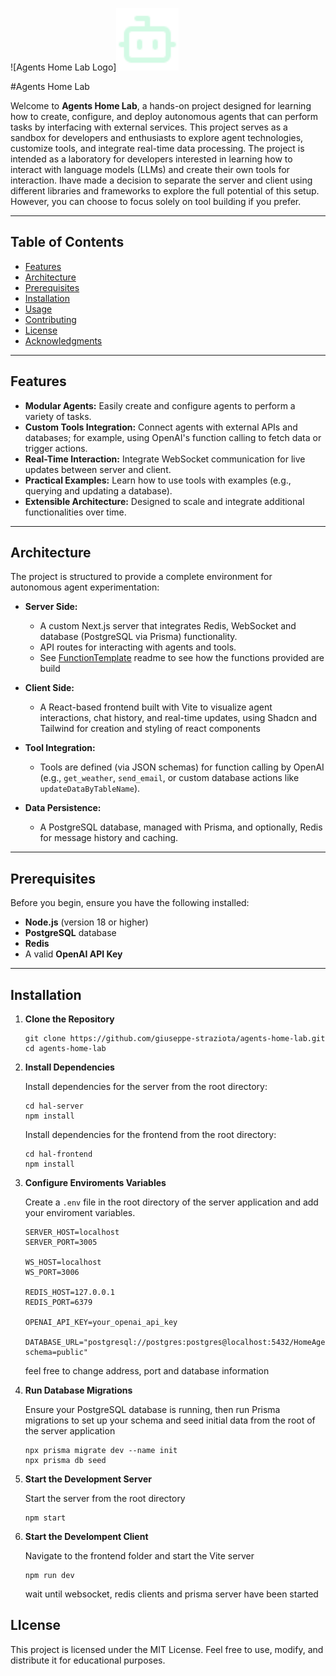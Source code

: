 ![Agents Home Lab Logo]<img width="100" height="100" src="./assets/bot.svg"/>

#Agents Home Lab


Welcome to **Agents Home Lab**, a hands-on project designed for learning how to create, configure, 
and deploy autonomous agents that can perform tasks by interfacing with external services.
This project serves as a sandbox for developers and enthusiasts to explore agent technologies, customize tools, and integrate real-time data processing. 
The project is intended as a laboratory for developers interested in learning how to interact with 
language models (LLMs) and create their own tools for interaction. Ihave made a decision to separate the server and client using different libraries
and frameworks to explore the full potential of this setup. However, you can choose to focus solely on tool building if you prefer.

---

## Table of Contents

- [Features](#features)
- [Architecture](#architecture)
- [Prerequisites](#prerequisites)
- [Installation](#installation)
- [Usage](#usage)
- [Contributing](#contributing)
- [License](#license)
- [Acknowledgments](#acknowledgments)

---

## Features

- **Modular Agents:** Easily create and configure agents to perform a variety of tasks.
- **Custom Tools Integration:** Connect agents with external APIs and databases; for example, using OpenAI's function calling to fetch data or trigger actions.
- **Real-Time Interaction:** Integrate WebSocket communication for live updates between server and client.
- **Practical Examples:** Learn how to use tools with examples (e.g., querying and updating a database).
- **Extensible Architecture:** Designed to scale and integrate additional functionalities over time.

---

## Architecture

The project is structured to provide a complete environment for autonomous agent experimentation:

- **Server Side:**  
  - A custom Next.js server that integrates Redis, WebSocket and database (PostgreSQL via Prisma) functionality. 
  - API routes for interacting with agents and tools.
  - See [FunctionTemplate](../FUNCTION_TEMPLATE.md) readme to see how the functions provided are build 
  
- **Client Side:**  
  - A React-based frontend built with Vite to visualize agent interactions, chat history, and real-time updates, using Shadcn and Tailwind for creation and styling of react components
  
- **Tool Integration:**  
  - Tools are defined (via JSON schemas) for function calling by OpenAI (e.g., `get_weather`, `send_email`, or custom database actions like `updateDataByTableName`).

- **Data Persistence:**  
  - A PostgreSQL database, managed with Prisma, and optionally, Redis for message history and caching.

---

## Prerequisites

Before you begin, ensure you have the following installed:

- **Node.js** (version 18 or higher)
- **PostgreSQL** database
- **Redis**   
- A valid **OpenAI API Key**

---

## Installation

1. **Clone the Repository**

   ```
   git clone https://github.com/giuseppe-straziota/agents-home-lab.git
   cd agents-home-lab
   ```
2. **Install Dependencies**  

   Install dependencies for the server from the root directory:

    ```
    cd hal-server
    npm install 
    ```
    Install dependencies for the frontend from the root directory:

    ```
    cd hal-frontend
    npm install
    ```
       
3. **Configure Enviroments Variables**
    
    Create a ```.env``` file in the root directory of the server application and add your enviroment variables.

     ```
    SERVER_HOST=localhost
    SERVER_PORT=3005
    
    WS_HOST=localhost
    WS_PORT=3006
    
    REDIS_HOST=127.0.0.1
    REDIS_PORT=6379
      
    OPENAI_API_KEY=your_openai_api_key
       
    DATABASE_URL="postgresql://postgres:postgres@localhost:5432/HomeAgents?schema=public"
    ```
    feel free to change address, port and database information 

4. **Run Database Migrations**

   Ensure your PostgreSQL database is running, then run Prisma migrations to set up your schema and seed initial data from the root of the server application
   ```
   npx prisma migrate dev --name init
   npx prisma db seed
   ``` 
    
5. **Start the Development Server**

    Start the server from the root directory

    ```
    npm start
    ```
   
6. **Start the Develompent Client**

    Navigate to the frontend folder and start the Vite server

    ```
    npm run dev
    ```
    wait until websocket, redis clients and prisma server have been started 

## LIcense

This project is licensed under the MIT License. Feel free to use, modify, and distribute it for educational purposes.
